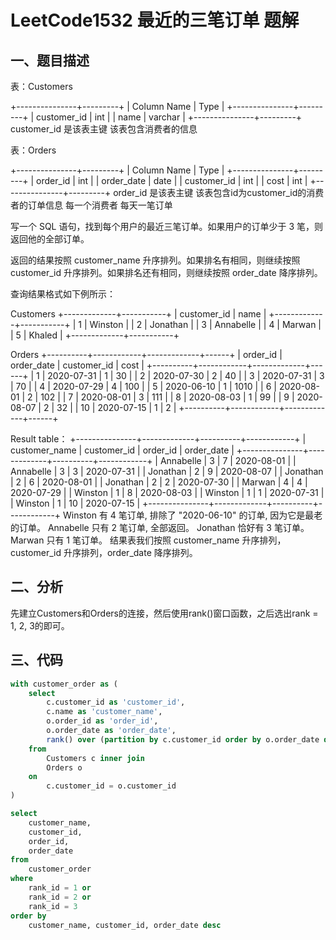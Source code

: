 # LeetCode1532 最近的三笔订单 题解

## 一、题目描述

表：Customers

+---------------+---------+
| Column Name   | Type    |
+---------------+---------+
| customer_id   | int     |
| name          | varchar |
+---------------+---------+
customer_id 是该表主键
该表包含消费者的信息


表：Orders

+---------------+---------+
| Column Name   | Type    |
+---------------+---------+
| order_id      | int     |
| order_date    | date    |
| customer_id   | int     |
| cost          | int     |
+---------------+---------+
order_id 是该表主键
该表包含id为customer_id的消费者的订单信息
每一个消费者 每天一笔订单


写一个 SQL 语句，找到每个用户的最近三笔订单。如果用户的订单少于 3 笔，则返回他的全部订单。

返回的结果按照 customer_name 升序排列。如果排名有相同，则继续按照 customer_id 升序排列。如果排名还有相同，则继续按照 order_date 降序排列。

查询结果格式如下例所示：

Customers
+-------------+-----------+
| customer_id | name      |
+-------------+-----------+
| 1           | Winston   |
| 2           | Jonathan  |
| 3           | Annabelle |
| 4           | Marwan    |
| 5           | Khaled    |
+-------------+-----------+

Orders
+----------+------------+-------------+------+
| order_id | order_date | customer_id | cost |
+----------+------------+-------------+------+
| 1        | 2020-07-31 | 1           | 30   |
| 2        | 2020-07-30 | 2           | 40   |
| 3        | 2020-07-31 | 3           | 70   |
| 4        | 2020-07-29 | 4           | 100  |
| 5        | 2020-06-10 | 1           | 1010 |
| 6        | 2020-08-01 | 2           | 102  |
| 7        | 2020-08-01 | 3           | 111  |
| 8        | 2020-08-03 | 1           | 99   |
| 9        | 2020-08-07 | 2           | 32   |
| 10       | 2020-07-15 | 1           | 2    |
+----------+------------+-------------+------+

Result table：
+---------------+-------------+----------+------------+
| customer_name | customer_id | order_id | order_date |
+---------------+-------------+----------+------------+
| Annabelle     | 3           | 7        | 2020-08-01 |
| Annabelle     | 3           | 3        | 2020-07-31 |
| Jonathan      | 2           | 9        | 2020-08-07 |
| Jonathan      | 2           | 6        | 2020-08-01 |
| Jonathan      | 2           | 2        | 2020-07-30 |
| Marwan        | 4           | 4        | 2020-07-29 |
| Winston       | 1           | 8        | 2020-08-03 |
| Winston       | 1           | 1        | 2020-07-31 |
| Winston       | 1           | 10       | 2020-07-15 |
+---------------+-------------+----------+------------+
Winston 有 4 笔订单, 排除了 "2020-06-10" 的订单, 因为它是最老的订单。
Annabelle 只有 2 笔订单, 全部返回。
Jonathan 恰好有 3 笔订单。
Marwan 只有 1 笔订单。
结果表我们按照 customer_name 升序排列，customer_id 升序排列，order_date 降序排列。




## 二、分析

先建立Customers和Orders的连接，然后使用rank()窗口函数，之后选出rank = 1, 2, 3的即可。



## 三、代码

```sql
with customer_order as (
    select
        c.customer_id as 'customer_id',
        c.name as 'customer_name',
        o.order_id as 'order_id',
        o.order_date as 'order_date',
        rank() over (partition by c.customer_id order by o.order_date desc) as 'rank_id'
    from
        Customers c inner join
        Orders o
    on
        c.customer_id = o.customer_id
)

select
    customer_name,
    customer_id,
    order_id,
    order_date
from
    customer_order
where
    rank_id = 1 or
    rank_id = 2 or
    rank_id = 3
order by
    customer_name, customer_id, order_date desc
```


